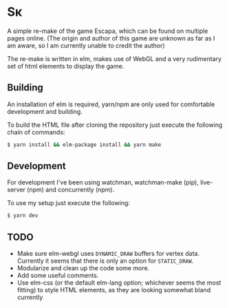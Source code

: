 # Sκ
A simple re-make of the game Escapa, which can be found on multiple pages online.
(The origin and author of this game are unknown as far as I am aware, so I am currently unable to credit the author)

The re-make is written in elm, makes use of WebGL and a very rudimentary set of html elements to display the game.

## Building

An installation of elm is required, yarn/npm are only used for comfortable development and building.

To build the HTML file after cloning the repository just execute the following chain of commands:

```bash
$ yarn install && elm-package install && yarn make
```

## Development

For development I've been using watchman, watchman-make (pip), live-server (npm) and concurrently (npm).

To use my setup just execute the following:

```bash
$ yarn dev
```

## TODO

- Make sure elm-webgl uses `DYNAMIC_DRAW` buffers for vertex data. Currently it seems that there is only an option for `STATIC_DRAW`.
- Modularize and clean up the code some more.
- Add some useful comments.
- Use elm-css (or the default elm-lang option; whichever seems the most fitting) to style HTML elements, as they are looking somewhat bland currently
